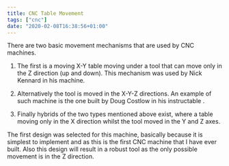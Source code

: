 ```yaml
---
title: CNC Table Movement
tags: ["cnc"]
date: "2020-02-08T16:38:56+01:00"
---
```


There are two basic movement mechanisms that are used by CNC machines.

1. The first is a moving X-Y table moving under a tool that can move only in the Z direction (up and down). This mechanism was used by Nick Kennard in his machine.

2. Alternatively the tool is moved in the X-Y-Z directions. An example of such machine is the one built by Doug Costlow in his instructable .

3. Finally hybrids of the two types mentioned above exist, where a table moving only in the X direction whilst the tool moved in the Y and Z axes.

The first design was selected for this machine, basically because it is simplest to implement and as this is the first CNC machine that I have ever built. Also this design will result in a robust tool as the only possible movement is in the Z direction.
